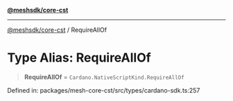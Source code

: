 [**@meshsdk/core-cst**](../README.md)

***

[@meshsdk/core-cst](../globals.md) / RequireAllOf

# Type Alias: RequireAllOf

> **RequireAllOf** = `Cardano.NativeScriptKind.RequireAllOf`

Defined in: packages/mesh-core-cst/src/types/cardano-sdk.ts:257
